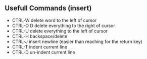 ## Usefull Commands (insert)
* CTRL-W    delete word to the left of cursor
* CTRL-O D  delete everything to the right of cursor
* CTRL-U    delete everything to the left of cursor
* CTRL-H    backspace/delete
* CTRL-J    insert newline (easier than reaching for the return key)
* CTRL-T    indent current line
* CTRL-D    un-indent current line


